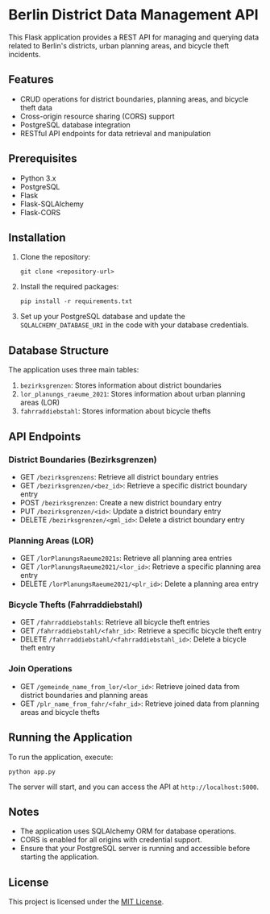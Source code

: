 # Berlin District Data Management API

This Flask application provides a REST API for managing and querying data related to Berlin's districts, urban planning areas, and bicycle theft incidents.

## Features

- CRUD operations for district boundaries, planning areas, and bicycle theft data
- Cross-origin resource sharing (CORS) support
- PostgreSQL database integration
- RESTful API endpoints for data retrieval and manipulation

## Prerequisites

- Python 3.x
- PostgreSQL
- Flask
- Flask-SQLAlchemy
- Flask-CORS

## Installation

1. Clone the repository:
   ```
   git clone <repository-url>
   ```

2. Install the required packages:
   ```
   pip install -r requirements.txt
   ```

3. Set up your PostgreSQL database and update the `SQLALCHEMY_DATABASE_URI` in the code with your database credentials.

## Database Structure

The application uses three main tables:

1. `bezirksgrenzen`: Stores information about district boundaries
2. `lor_planungs_raeume_2021`: Stores information about urban planning areas (LOR)
3. `fahrraddiebstahl`: Stores information about bicycle thefts

## API Endpoints

### District Boundaries (Bezirksgrenzen)

- GET `/bezirksgrenzens`: Retrieve all district boundary entries
- GET `/bezirksgrenzen/<bez_id>`: Retrieve a specific district boundary entry
- POST `/bezirksgrenzen`: Create a new district boundary entry
- PUT `/bezirksgrenzen/<id>`: Update a district boundary entry
- DELETE `/bezirksgrenzen/<gml_id>`: Delete a district boundary entry

### Planning Areas (LOR)

- GET `/lorPlanungsRaeume2021s`: Retrieve all planning area entries
- GET `/lorPlanungsRaeume2021/<lor_id>`: Retrieve a specific planning area entry
- DELETE `/lorPlanungsRaeume2021/<plr_id>`: Delete a planning area entry

### Bicycle Thefts (Fahrraddiebstahl)

- GET `/fahrraddiebstahls`: Retrieve all bicycle theft entries
- GET `/fahrraddiebstahl/<fahr_id>`: Retrieve a specific bicycle theft entry
- DELETE `/fahrraddiebstahl/<fahrraddiebstahl_id>`: Delete a bicycle theft entry

### Join Operations

- GET `/gemeinde_name_from_lor/<lor_id>`: Retrieve joined data from district boundaries and planning areas
- GET `/plr_name_from_fahr/<fahr_id>`: Retrieve joined data from planning areas and bicycle thefts

## Running the Application

To run the application, execute:

```
python app.py
```

The server will start, and you can access the API at `http://localhost:5000`.

## Notes

- The application uses SQLAlchemy ORM for database operations.
- CORS is enabled for all origins with credential support.
- Ensure that your PostgreSQL server is running and accessible before starting the application.


## License

This project is licensed under the [MIT License](LICENSE).
